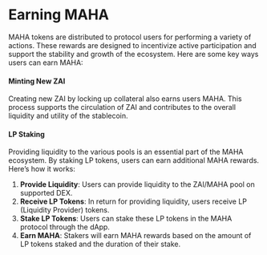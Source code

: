 # Earning MAHA

MAHA tokens are distributed to protocol users for performing a variety of actions. These rewards are designed to incentivize active participation and support the stability and growth of the ecosystem. Here are some key ways users can earn MAHA:

#### Minting New ZAI

Creating new ZAI by locking up collateral also earns users MAHA. This process supports the circulation of ZAI and contributes to the overall liquidity and utility of the stablecoin.

#### LP Staking

Providing liquidity to the various pools is an essential part of the MAHA ecosystem. By staking LP tokens, users can earn additional MAHA rewards. Here’s how it works:

1. **Provide Liquidity**: Users can provide liquidity to the ZAI/MAHA pool on supported DEX.
2. **Receive LP Tokens**: In return for providing liquidity, users receive LP (Liquidity Provider) tokens.
3. **Stake LP Tokens**: Users can stake these LP tokens in the MAHA protocol through the dApp.
4. **Earn MAHA**: Stakers will earn MAHA rewards based on the amount of LP tokens staked and the duration of their stake.
